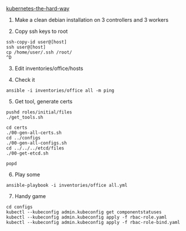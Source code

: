 [kubernetes-the-hard-way](https://github.com/kelseyhightower/kubernetes-the-hard-way)

1. Make a clean debian installation on 3 controllers and 3 workers

2. Copy ssh keys to root

```
ssh-copy-id user@[host]
ssh user@[host]
cp /home/user/.ssh /root/
^D
```

3. Edit inventories/office/hosts

4. Check it

```
ansible -i inventories/office all -m ping
```

5. Get tool, generate certs

```
pushd roles/initial/files
./get_tools.sh

cd certs
./00-gen-all-certs.sh
cd ../configs
./00-gen-all-configs.sh
cd ../../../etcd/files
./00-get-etcd.sh

popd
```

6. Play some

```
ansible-playbook -i inventories/office all.yml
```

7. Handy game

```
cd configs
kubectl --kubeconfig admin.kubeconfig get componentstatuses
kubectl --kubeconfig admin.kubeconfig apply -f rbac-role.yaml
kubectl --kubeconfig admin.kubeconfig apply -f rbac-role-bind.yaml

```
